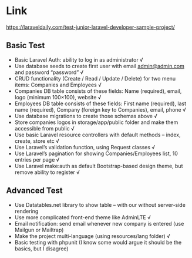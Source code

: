 # Link 

https://laraveldaily.com/test-junior-laravel-developer-sample-project/

## Basic Test

- Basic Laravel Auth: ability to log in as administrator √
- Use database seeds to create first user with email admin@admin.com and password       “password” √
- CRUD functionality (Create / Read / Update / Delete) for two menu items: Companies and Employees √
- Companies DB table consists of these fields: Name (required), email, logo (minimum 100×100), website √
- Employees DB table consists of these fields: First name (required), last name (required), Company (foreign key to Companies), email, phone √
- Use database migrations to create those schemas above √
- Store companies logos in storage/app/public folder and make them accessible from public √
- Use basic Laravel resource controllers with default methods – index, create, store etc √
- Use Laravel’s validation function, using Request classes √
- Use Laravel’s pagination for showing Companies/Employees list, 10 entries per page √
- Use Laravel make:auth as default Bootstrap-based design theme, but remove ability to register √

## Advanced Test


- Use Datatables.net library to show table – with our without server-side rendering
- Use more complicated front-end theme like AdminLTE √
- Email notification: send email whenever new company is entered (use Mailgun or    Mailtrap)
- Make the project multi-language (using resources/lang folder) √
- Basic testing with phpunit (I know some would argue it should be the basics, but I disagree)
